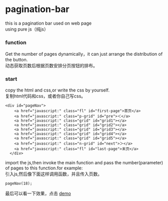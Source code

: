 # pagination-bar
this is a pagination bar  used on web page<br>
using pure js（纯js）

### function
Get the number of pages dynamically，it can just arrange the distribution of the button.<br>
动态获取页数后根据页数安排分页按钮的排布。


### start
copy the html and css,or write the css by yourself.<br>
复制html代码和css，或者你自己写css。
```
<div id="pageNav">
    <a href="javascript:" class="fl" id="first-page">首页</a>
  	<a href="javascript:" class="p-grid" id="pre">＜</a>
  	<a href="javascript:" class="grid" id="grid1"></a>
  	<a href="javascript:" class="grid" id="grid2"></a>
  	<a href="javascript:" class="grid" id="grid3"></a>
  	<a href="javascript:" class="grid" id="grid4"></a>
  	<a href="javascript:" class="grid" id="grid5"></a>
  	<a href="javascript:" class="n-grid" id="next">＞</a>
    <a href="javascript:" class="fl" id="last-page">末页</a>
  </div>
```
import the js,then invoke the main function and pass the number(parameter) of pages to this function.for example:<br>
引入js,然后像下面这样调用函数，并且传入页数。
```
pageNav(18);
```
最后可以看一下效果，点击 [demo]( https://rimin.github.io/pagination-bar/pagenav.html)   
